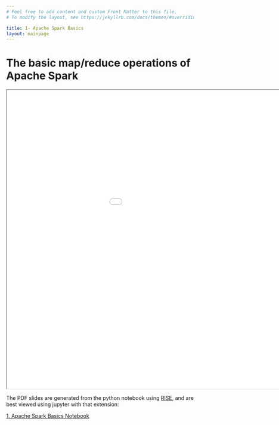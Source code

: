 ```yaml
---
# Feel free to add content and custom Front Matter to this file.
# To modify the layout, see https://jekyllrb.com/docs/themes/#overriding-theme-defaults

title: 1- Apache Spark Basics
layout: mainpage
---
```


# The basic map/reduce operations of Apache Spark



<iframe src="ApacheSparkBasics.pdf#toolbar=1&navpanes=1&scrollbar=1" width="1150" height="800"></iframe>

The PDF slides are generated from the python notebook using [RISE](https://rise.readthedocs.io/en/stable/), and are best viewed using jupyter with that extension:

[1. Apache Spark Basics Notebook](https://github.com/ramonbejar/bdatamining/blob/main/sessions/ApacheSpark-Basics/1-ApacheSpark-BasicsReminder-py3-sshow.ipynb)

